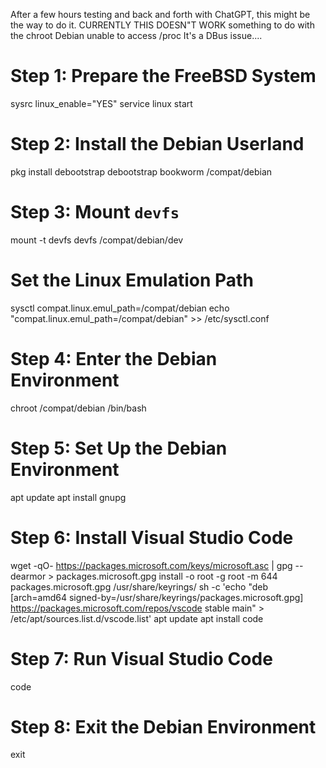 After a few hours testing and back and forth with ChatGPT, this might be the way to do it.
CURRENTLY THIS DOESN"T WORK something to do with the chroot Debian unable to access /proc
It's a DBus issue....

# Step 1: Prepare the FreeBSD System
sysrc linux_enable="YES"
service linux start

# Step 2: Install the Debian Userland
pkg install debootstrap
debootstrap bookworm /compat/debian

# Step 3: Mount `devfs`
mount -t devfs devfs /compat/debian/dev

# Set the Linux Emulation Path
sysctl compat.linux.emul_path=/compat/debian
echo "compat.linux.emul_path=/compat/debian" >> /etc/sysctl.conf

# Step 4: Enter the Debian Environment
chroot /compat/debian /bin/bash

# Step 5: Set Up the Debian Environment
apt update
apt install gnupg

# Step 6: Install Visual Studio Code
wget -qO- https://packages.microsoft.com/keys/microsoft.asc | gpg --dearmor > packages.microsoft.gpg
install -o root -g root -m 644 packages.microsoft.gpg /usr/share/keyrings/
sh -c 'echo "deb [arch=amd64 signed-by=/usr/share/keyrings/packages.microsoft.gpg] https://packages.microsoft.com/repos/vscode stable main" > /etc/apt/sources.list.d/vscode.list'
apt update
apt install code

# Step 7: Run Visual Studio Code
code

# Step 8: Exit the Debian Environment
exit
